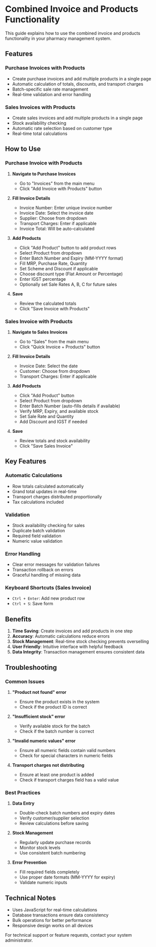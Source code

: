 # Combined Invoice and Products Functionality

This guide explains how to use the combined invoice and products functionality in your pharmacy management system.

## Features

### Purchase Invoices with Products
- Create purchase invoices and add multiple products in a single page
- Automatic calculation of totals, discounts, and transport charges
- Batch-specific sale rate management
- Real-time validation and error handling

### Sales Invoices with Products
- Create sales invoices and add multiple products in a single page
- Stock availability checking
- Automatic rate selection based on customer type
- Real-time total calculations

## How to Use

### Purchase Invoice with Products

1. **Navigate to Purchase Invoices**
   - Go to "Invoices" from the main menu
   - Click "Add Invoice with Products" button

2. **Fill Invoice Details**
   - Invoice Number: Enter unique invoice number
   - Invoice Date: Select the invoice date
   - Supplier: Choose from dropdown
   - Transport Charges: Enter if applicable
   - Invoice Total: Will be auto-calculated

3. **Add Products**
   - Click "Add Product" button to add product rows
   - Select Product from dropdown
   - Enter Batch Number and Expiry (MM-YYYY format)
   - Fill MRP, Purchase Rate, Quantity
   - Set Scheme and Discount if applicable
   - Choose discount type (Flat Amount or Percentage)
   - Enter IGST percentage
   - Optionally set Sale Rates A, B, C for future sales

4. **Save**
   - Review the calculated totals
   - Click "Save Invoice with Products"

### Sales Invoice with Products

1. **Navigate to Sales Invoices**
   - Go to "Sales" from the main menu
   - Click "Quick Invoice + Products" button

2. **Fill Invoice Details**
   - Invoice Date: Select the date
   - Customer: Choose from dropdown
   - Transport Charges: Enter if applicable

3. **Add Products**
   - Click "Add Product" button
   - Select Product from dropdown
   - Enter Batch Number (auto-fills details if available)
   - Verify MRP, Expiry, and available stock
   - Set Sale Rate and Quantity
   - Add Discount and IGST if needed

4. **Save**
   - Review totals and stock availability
   - Click "Save Sales Invoice"

## Key Features

### Automatic Calculations
- Row totals calculated automatically
- Grand total updates in real-time
- Transport charges distributed proportionally
- Tax calculations included

### Validation
- Stock availability checking for sales
- Duplicate batch validation
- Required field validation
- Numeric value validation

### Error Handling
- Clear error messages for validation failures
- Transaction rollback on errors
- Graceful handling of missing data

### Keyboard Shortcuts (Sales Invoice)
- `Ctrl + Enter`: Add new product row
- `Ctrl + S`: Save form

## Benefits

1. **Time Saving**: Create invoices and add products in one step
2. **Accuracy**: Automatic calculations reduce errors
3. **Stock Management**: Real-time stock checking prevents overselling
4. **User Friendly**: Intuitive interface with helpful feedback
5. **Data Integrity**: Transaction management ensures consistent data

## Troubleshooting

### Common Issues

1. **"Product not found" error**
   - Ensure the product exists in the system
   - Check if the product ID is correct

2. **"Insufficient stock" error**
   - Verify available stock for the batch
   - Check if the batch number is correct

3. **"Invalid numeric values" error**
   - Ensure all numeric fields contain valid numbers
   - Check for special characters in numeric fields

4. **Transport charges not distributing**
   - Ensure at least one product is added
   - Check if transport charges field has a valid value

### Best Practices

1. **Data Entry**
   - Double-check batch numbers and expiry dates
   - Verify customer/supplier selection
   - Review calculations before saving

2. **Stock Management**
   - Regularly update purchase records
   - Monitor stock levels
   - Use consistent batch numbering

3. **Error Prevention**
   - Fill required fields completely
   - Use proper date formats (MM-YYYY for expiry)
   - Validate numeric inputs

## Technical Notes

- Uses JavaScript for real-time calculations
- Database transactions ensure data consistency
- Bulk operations for better performance
- Responsive design works on all devices

For technical support or feature requests, contact your system administrator.